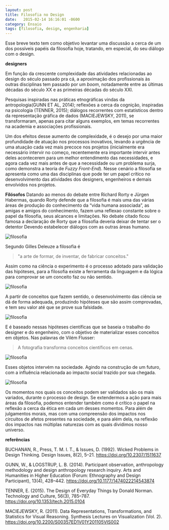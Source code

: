 ```yaml
---
layout: post
title: Filosofia no Design
date:   2015-02-14 16:16:01 -0600
category: Ensaio
tags: [filosofia, design, engenharia]
---
```


Esse breve texto tem como objetivo levantar uma discussão a cerca de um dos possíveis papéis da filosofia hoje, tratando, em especial, do seu diálogo com o design.

**designers**

Em função da crescente complexidade das atividades relacionadas ao design do século passado pra cá, a aproximação dos profissionais às outras disciplinas tem passado por um *boom*, notadamente entre as últimas décadas do século XX e as primeiras décadas do século XXI. 

Pesquisas inspiradas nas práticas etnográficas vindas da antropologia(GUNN ET AL, 2014); reflexões a cerca da cognição, inspiradas na psicologia (TENNER, 2015); diálogos recorrentes com estatísticos dentro da representação gráfica de dados (MACIEJEWSKY, 2011), se transformaram, apenas para citar alguns exemplos, em temas recorrentes na academia e associações profissionais.

Um dos efeitos desse aumento de complexidade, é o desejo por uma maior profundidade de atuação nos processos inovativos, levando a urgência de uma atuação cada vez mais precoce nos projetos (inicialmente era necessário intervir no começo, recentemente era importante intervir antes deles acontecerem para um melhor entendimento das necessidades, e agora cada vez mais antes de que a necessidade ou um problema surja, como demonstra a teoria de *Fuzzy Front-End*). Nesse cenário a filosofia se apresenta como uma das disciplinas que pode ter um papel crítico no desenvolvimento das atividades dos designers, engenheiros e demais envolvidos nos projetos. 

**Filósofos**
Datando ao menos do debate entre Richard Rorty e Jürgen Habermas, quando Rorty defende que a filosofia é mais uma das várias áreas de produção do conhecimento da “vida humana associada”, as amigas e amigos do conhecimento, fazem uma reflexao constante sobre o papel da filosofia, seus alcances e limitações. No debate citado ficou famosa a declaração de Rorty que a filosofia deveria deixar de tentar ser o detentor Devendo estabelecer diálogos com as outras áreas humano. 


![filosofia](http://mabuse.art.br/images/FilosofiaHoje-01.png)

Segundo Gilles Deleuze a filosofia é 
> "a arte de formar, de inventar, de fabricar conceitos." 

Assim como na ciência o experimento é o processo adotado para validação das hipóteses, para a filosofia existe a ferramenta da linguagem e da lógica para comprovar se um conceito faz ou não sentido. 

![filosofia](http://mabuse.art.br/images/FilosofiaHoje-02.png)

A partir de conceitos que fazem sentido, o desenvolvimento das ciência se dá de forma adequada, produzindo hipóteses que são assim comprovadas, e tem seu valor até que se prove sua falsidade.

![filosofia](http://mabuse.art.br/images/FilosofiaHoje-03.png)

E é baseado nessas hipóteses científicas que se baseia o trabalho do designer e do engenheiro, com o objetivo de materializar esses conceitos em objetos. Nas palavras de Vilém Flusser:
>A fotografia transforma conceitos científicos em cenas. 

![filosofia](http://mabuse.art.br/images/FilosofiaHoje-04.png)

Esses objetos intervém na sociedade. Agindo na construção de um futuro, com a influência relacionada ao impacto social trazido por sua chegada.

![filosofia](http://mabuse.art.br/images/FilosofiaHoje-05.png)

Os momentos nos quais os conceitos podem ser validados são os mais variados, durante o processo de design. Se extendermos a ação para mais áreas da filosofia, podemos entender também como é crítico o papel na reflexão a cerca da ética em cada um desses momentos. Para além de julgamentos morais, mas com uma compreensão dos impactos nos circuitos de afetos presentes na sociedade, e para além dela, na reflexão dos impactos nas múltiplas naturezas com as quais dividimos nosso universo.


**referências**

BUCHANAN, R., Press, T. M. I. T., & Issues, D. (1992). Wicked Problems in Design Thinking. Design Issues, 8(2), 5–21. https://doi.org/10.2307/1511637

GUNN, W., & LOGSTRUP, L. B. (2014). Participant observation, anthropology methodology and design anthropology research inquiry. Arts and Humanities in Higher Education (Forum: Ethnography and Design Participant), 13(4), 428–442. https://doi.org/10.1177/1474022214543874

TENNER, E. (2015). The Design of Everyday Things by Donald Norman. Technology and Culture, 56(3), 785–787. https://doi.org/10.1353/tech.2015.0104

MACIEJEWSKY, R. (2011). Data Representations, Transformations, and Statistics for Visual Reasoning. Synthesis Lectures on Visualization (Vol. 2). https://doi.org/10.2200/S00357ED1V01Y201105VIS002